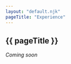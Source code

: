 ```yaml
---
layout: "default.njk"
pageTitle: "Experience"
---
```

<h2>{{ pageTitle }}</h2>
<p><em>Coming soon</em></p>
